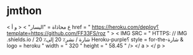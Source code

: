 # jmthon

< ع  محاذاة = "اليسار" > < و  أ href = " https://heroku.com/deploy؟template=https://github.com/FF33FS/roz " >  < IMG  SRC = " HTTPS: // IMG .shields.io / شارة / نشر٪ 20 إلى٪ 20 Heroku-purple؟ style = for-the-شارة & logo = heroku "  width = " 320 "  height = " 58.45 " /> </ a > </ p >
